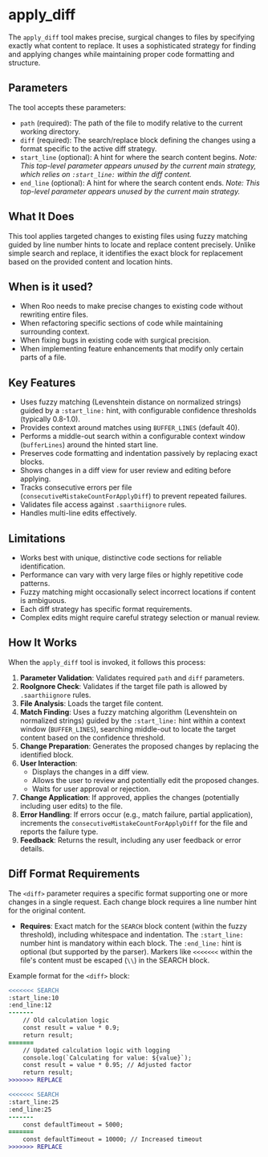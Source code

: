 # apply_diff

The `apply_diff` tool makes precise, surgical changes to files by specifying exactly what content to replace. It uses a sophisticated strategy for finding and applying changes while maintaining proper code formatting and structure.

## Parameters

The tool accepts these parameters:

- `path` (required): The path of the file to modify relative to the current working directory.
- `diff` (required): The search/replace block defining the changes using a format specific to the active diff strategy.
- `start_line` (optional): A hint for where the search content begins. _Note: This top-level parameter appears unused by the current main strategy, which relies on `:start_line:` within the diff content._
- `end_line` (optional): A hint for where the search content ends. _Note: This top-level parameter appears unused by the current main strategy._

## What It Does

This tool applies targeted changes to existing files using fuzzy matching guided by line number hints to locate and replace content precisely. Unlike simple search and replace, it identifies the exact block for replacement based on the provided content and location hints.

## When is it used?

- When Roo needs to make precise changes to existing code without rewriting entire files.
- When refactoring specific sections of code while maintaining surrounding context.
- When fixing bugs in existing code with surgical precision.
- When implementing feature enhancements that modify only certain parts of a file.

## Key Features

- Uses fuzzy matching (Levenshtein distance on normalized strings) guided by a `:start_line:` hint, with configurable confidence thresholds (typically 0.8-1.0).
- Provides context around matches using `BUFFER_LINES` (default 40).
- Performs a middle-out search within a configurable context window (`bufferLines`) around the hinted start line.
- Preserves code formatting and indentation passively by replacing exact blocks.
- Shows changes in a diff view for user review and editing before applying.
- Tracks consecutive errors per file (`consecutiveMistakeCountForApplyDiff`) to prevent repeated failures.
- Validates file access against `.saarthiignore` rules.
- Handles multi-line edits effectively.

## Limitations

- Works best with unique, distinctive code sections for reliable identification.
- Performance can vary with very large files or highly repetitive code patterns.
- Fuzzy matching might occasionally select incorrect locations if content is ambiguous.
- Each diff strategy has specific format requirements.
- Complex edits might require careful strategy selection or manual review.

## How It Works

When the `apply_diff` tool is invoked, it follows this process:

1.  **Parameter Validation**: Validates required `path` and `diff` parameters.
2.  **RooIgnore Check**: Validates if the target file path is allowed by `.saarthiignore` rules.
3.  **File Analysis**: Loads the target file content.
4.  **Match Finding**: Uses a fuzzy matching algorithm (Levenshtein on normalized strings) guided by the `:start_line:` hint within a context window (`BUFFER_LINES`), searching middle-out to locate the target content based on the confidence threshold.
5.  **Change Preparation**: Generates the proposed changes by replacing the identified block.
6.  **User Interaction**:
    *   Displays the changes in a diff view.
    *   Allows the user to review and potentially edit the proposed changes.
    *   Waits for user approval or rejection.
7.  **Change Application**: If approved, applies the changes (potentially including user edits) to the file.
8.  **Error Handling**: If errors occur (e.g., match failure, partial application), increments the `consecutiveMistakeCountForApplyDiff` for the file and reports the failure type.
9. **Feedback**: Returns the result, including any user feedback or error details.

## Diff Format Requirements

The `<diff>` parameter requires a specific format supporting one or more changes in a single request. Each change block requires a line number hint for the original content.

*   **Requires**: Exact match for the `SEARCH` block content (within the fuzzy threshold), including whitespace and indentation. The `:start_line:` number hint is mandatory within each block. The `:end_line:` hint is optional (but supported by the parser). Markers like `<<<<<<<` within the file's content must be escaped (`\\`) in the SEARCH block.

Example format for the `<diff>` block:

```diff
<<<<<<< SEARCH
:start_line:10
:end_line:12
-------
    // Old calculation logic
    const result = value * 0.9;
    return result;
=======
    // Updated calculation logic with logging
    console.log(`Calculating for value: ${value}`);
    const result = value * 0.95; // Adjusted factor
    return result;
>>>>>>> REPLACE

<<<<<<< SEARCH
:start_line:25
:end_line:25
-------
    const defaultTimeout = 5000;
=======
    const defaultTimeout = 10000; // Increased timeout
>>>>>>> REPLACE